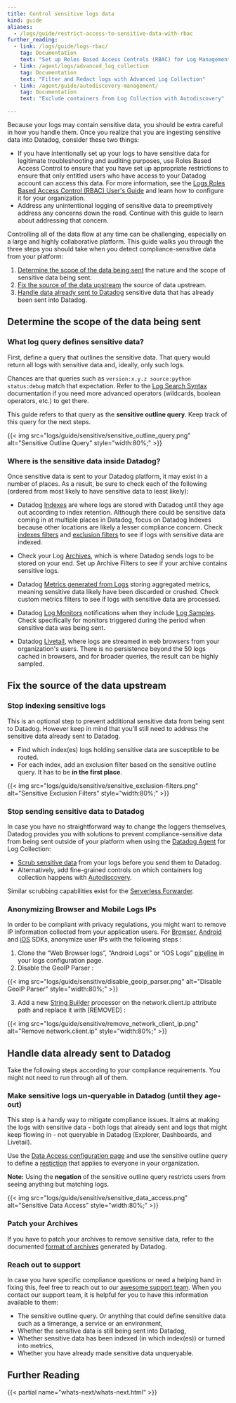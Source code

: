 ```yaml
---
title: Control sensitive logs data 
kind: guide
aliases:
  - /logs/guide/restrict-access-to-sensitive-data-with-rbac
further_reading:
  - link: /logs/guide/logs-rbac/
    tag: Documentation
    text: "Set up Roles Based Access Controls (RBAC) for Log Management"
  - link: /agent/logs/advanced_log_collection
    tag: Documentation
    text: "Filter and Redact logs with Advanced Log Collection"
  - link: /agent/guide/autodiscovery-management/
    tag: Documentation
    text: "Exclude containers from Log Collection with Autodiscovery"

---
```


Because your logs may contain sensitive data, you should be extra careful in how you handle them. Once you realize that you are ingesting sensitive data into Datadog, consider these two things:

- If you have intentionally set up your logs to have sensitive data for legitimate troubleshooting and auditing purposes, use Roles Based Access Control to ensure that you have set up appropriate restrictions to ensure that only entitled users who have access to your Datadog account can access this data. For more information, see the [Logs Roles Based Access Control (RBAC) User's Guide][1] and learn how to configure it for your organization.
- Address any unintentional logging of sensitive data to preemptively address any concerns down the road. Continue with this guide to learn about addressing that concern.

Controlling all of the data flow at any time can be challenging, especially on a large and highly collaborative platform. This guide walks you through the three steps you should take when you detect compliance-sensitive data from your platform:

1. [Determine the scope of the data being sent](#determine-the-scope-of-the-data-being-sent) the nature and the scope of sensitive data being sent.
2. [Fix the source of the data upstream](#fix-the-source-of-the-data-upstream) the source of data upstream.
3. [Handle data already sent to Datadog](#handle-data-already-sent-to-datadog) sensitive data that has already been sent into Datadog.


## Determine the scope of the data being sent

### What log query defines sensitive data?

First, define a query that outlines the sensitive data. That query would return all logs with sensitive data and, ideally, only such logs. 

Chances are that queries such as `version:x.y.z source:python status:debug` match that expectation. Refer to the [Log Search Syntax][2] documentation if you need more advanced operators (wildcards, boolean operators, etc.) to get there.

This guide refers to that query as the **sensitive outline query**. Keep track of this query for the next steps.

{{< img src="logs/guide/sensitive/sensitive_outline_query.png" alt="Sensitive Outline Query" style="width:80%;" >}}

### Where is the sensitive data inside Datadog?

Once sensitive data is sent to your Datadog platform, it may exist in a number of places. As a result, be sure to check each of the following (ordered from most likely to have sensitive data to least likely):

* Datadog [Indexes][3] are where logs are stored with Datadog until they age out according to index retention. Although there could be sensitive data coming in at multiple places in Datadog, focus on Datadog Indexes because other locations are likely a lesser compliance concern. Check [indexes filters][4] and [exclusion filters][5] to see if logs with sensitive data are indexed.

* Check your Log [Archives][6], which is where Datadog sends logs to be stored on your end. Set up Archive Filters to see if your archive contains sensitive logs.

* Datadog [Metrics generated from Logs][7] storing aggregated metrics, meaning sensitive data likely have been discarded or crushed. Check custom metrics filters to see if logs with sensitive data are processed.

* Datadog [Log Monitors][8] notifications when they include [Log Samples][9]. Check specifically for monitors triggered during the period when sensitive data was being sent. 

* Datadog [Livetail][10], where logs are streamed in web browsers from your organization's users. There is no persistence beyond the 50 logs cached in browsers, and for broader queries, the result can be highly sampled.


## Fix the source of the data upstream

### Stop indexing sensitive logs

This is an optional step to prevent additional sensitive data from being sent to Datadog. However keep in mind that you’ll still need to address the sensitive data already sent to Datadog.

* Find which index(es) logs holding sensitive data are susceptible to be routed.
* For each index, add an exclusion filter based on the sensitive outline query. It has to be **in the first place**. 

{{< img src="logs/guide/sensitive/sensitive_exclusion-filters.png" alt="Sensitive Exclusion Filters" style="width:80%;" >}}


### Stop sending sensitive data to Datadog

In case you have no straightforward way to change the loggers themselves, Datadog provides you with solutions to prevent compliance-sensitive data from being sent outside of your platform when using the [Datadog Agent][11] for Log Collection:

* [Scrub sensitive data][12] from your logs before you send them to Datadog.
* Alternatively, add fine-grained controls on which containers log collection happens with [Autodiscovery][13].

Similar scrubbing capabilities exist for the [Serverless Forwarder][14].

### Anonymizing Browser and Mobile Logs IPs

In order to be compliant with privacy regulations, you might want to remove IP information collected from your application users. For [Browser][15], [Android][16] and [iOS][17] SDKs, anonymize user IPs with the following steps :

1. Clone the “Web Browser logs”, “Android Logs” or “iOS Logs” [pipeline][18] in your logs configuration page.
2. Disable the GeoIP Parser :

{{< img src="logs/guide/sensitive/disable_geoip_parser.png" alt="Disable GeoIP Parser" style="width:80%;" >}}

3. Add a new [String Builder][19] processor on the network.client.ip attribute path and replace it with [REMOVED] :

{{< img src="logs/guide/sensitive/remove_network_client_ip.png" alt="Remove network.client.ip" style="width:80%;" >}}

## Handle data already sent to Datadog

Take the following steps according to your compliance requirements. You might not need to run through all of them.

### Make sensitive logs un-queryable in Datadog (until they age-out)

This step is a handy way to mitigate compliance issues. It aims at making the logs with sensitive data - both logs that already sent and logs that might keep flowing in - not queryable in Datadog (Explorer, Dashboards, and Livetail). 

Use the [Data Access configuration page][20] and use the sensitive outline query to define a [restiction][21] that applies to everyone in your organization. 

**Note:** Using the **negation** of the sensitive outline query restricts users from seeing anything but matching logs.  

{{< img src="logs/guide/sensitive/sensitive_data_access.png" alt="Sensitive Data Access" style="width:80%;" >}}


### Patch your Archives

If you have to patch your archives to remove sensitive data, refer to the documented [format of archives][22] generated by Datadog.


### Reach out to support 

In case you have specific compliance questions or need a helping hand in fixing this, feel free to reach out to our [awesome support team][23]. When you contact our support team, it is helpful for you to have this information available to them:

* The sensitive outline query. Or anything that could define sensitive data such as a timerange, a service or an environment,
* Whether the sensitive data is still being sent into Datadog,
* Whether sensitive data has been indexed (in which index(es)) or turned into metrics,
* Whether you have already made sensitive data unqueryable.


## Further Reading

{{< partial name="whats-next/whats-next.html" >}}


[1]: /logs/guide/logs-rbac/
[2]: /logs/search_syntax/
[3]: /logs/indexes
[4]: /logs/indexes#indexes-filters
[5]: /logs/indexes#exclusion-filters
[6]: /logs/archives
[7]: /logs/logs_to_metrics/
[8]: /monitors/monitor_types/log/
[9]: /monitors/monitor_types/log/#notifications
[10]: /logs/explorer/live_tail/
[11]: /agent/
[12]: /agent/logs/advanced_log_collection/?tab=configurationfile#scrub-sensitive-data-from-your-logs
[13]: /agent/guide/autodiscovery-management/?tab=containerizedagent
[14]: /serverless/forwarder#log-forwarding-optional
[15]: /logs/log_collection/javascript/#pagetitle
[16]: /logs/log_collection/android/?tab=us#pagetitle
[17]: /logs/log_collection/ios/?tab=cocoapods#pagetitle
[18]: /logs/processing/pipelines/#pipelines-goal
[19]: /logs/processing/processors/?tab=ui#string-builder-processor
[20]: https://app.datadoghq.com/logs/pipelines/data-access
[21]: /account_management/rbac/permissions/?tab=ui#logs_read_data
[22]: /logs/archives/?tab=awss3#format-of-the-archives
[23]: /help/

